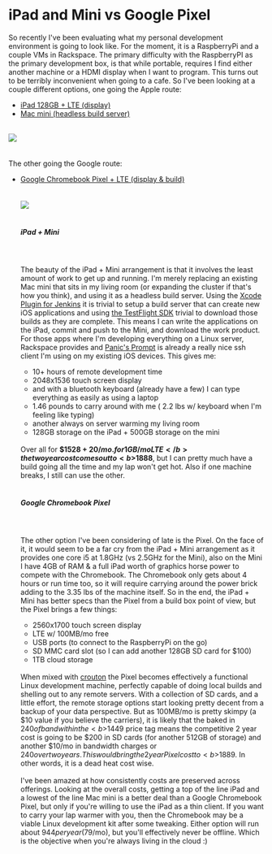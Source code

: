iPad and Mini vs Google Pixel
=============================

So recently I&#39;ve been evaluating what my personal development environment is going to look like.  For the moment, it is a RaspberryPi and a couple VMs in Rackspace.  The primary difficulty with the RaspberryPI as the primary development box, is that while portable, requires I find either another machine or a HDMI display when I want to program.  This turns out to be terribly inconvenient when going to a cafe.  So I&#39;ve been looking at a couple different options, one going the Apple route:<ul><li><a href="http://store.apple.com/us/buy/home/shop_ipad/family/ipad">iPad 128GB + LTE (display)</a></li><li><a href="http://store.apple.com/us/configure/MD387LL/A?">Mac mini (headless build server)</a></li></ul><br><img src="http://198.61.227.199:5984/blog/_design/blog/ipad_mini.png"><br><br><br>The other going the Google route:<ul><li><a href="https://play.google.com/store/devices/details/Google_Chromebook_Pixel_LTE?id=chromebook_pixel_lte">Google Chromebook Pixel + LTE (display & build)</a></li><br> <br><img src="http://198.61.227.199:5984/blog/_design/blog/pixel.png"><br><br><h5>iPad + Mini</h5><br><br>The beauty of the iPad + Mini arrangement is that it involves the least amount of work to get up and running.  I&#39;m merely replacing an existing Mac mini that sits in my living room (or expanding the cluster if that&#39;s how you think), and using it as a headless build server.  Using the <a href="https://wiki.jenkins-ci.org/display/JENKINS/Xcode+Plugin">Xcode Plugin for Jenkins</a> it is trivial to setup a build server that can create new iOS applications and using <a href="https://www.testflightapp.com/sdk/download/">the TestFlight SDK</a> trivial to download those builds as they are complete.  This means I can write the applications on the iPad, commit and push to the Mini, and download the work product.  For those apps where I&#39;m developing everything on a Linux server, Rackspace provides and <a href="http://panic.com/prompt/">Panic&#39;s Prompt</a> is already a really nice ssh client I&#39;m using on my existing iOS devices.  This gives me:<ul><li>10+ hours of remote development time</li><li>2048x1536 touch screen display</li><li>and with a bluetooth keyboard (already have a few) I can type everything as easily as using a laptop</li><li>1.46 pounds to carry around with me ( 2.2 lbs w/ keyboard when I&#39;m feeling like typing)</li><li>another always on server warming my living room</li><li>128GB storage on the iPad + 500GB storage on the mini </li></ul><br>Over all for <b>$1528 + $20/mo. for 1GB/mo LTE</b> the two year cost comes out to <b>$1888</b>, but I can pretty much have a build going all the time and my lap won&#39;t get hot.  Also if one machine breaks, I still can use the other.<br><br><h5>Google Chromebook Pixel</h5><br><br>The other option I&#39;ve been considering of late is the Pixel. On the face of it, it would seem to be a far cry from the iPad + Mini arrangement as it provides one core i5 at 1.8GHz (vs 2.5GHz for the Mini), also on the Mini I have 4GB of RAM & a full iPad worth of graphics horse power to compete with the Chromebook.  The Chromebook only gets about 4 hours or run time too, so it will require carrying around the power brick adding to the 3.35 lbs of the machine itself.  So in the end, the iPad + Mini has better specs than the Pixel from a build box point of view, but the Pixel brings a few things:<ul><li>2560x1700 touch screen display</li><li>LTE w/ 100MB/mo free</li><li>USB ports (to connect to the RaspberryPi on the go)</li><li>SD MMC card slot (so I can add another 128GB SD card for $100)</li><li>1TB cloud storage</li></ul><br>When mixed with <a href="https://github.com/dnschneid/crouton">crouton</a> the Pixel becomes effectively a functional Linux development machine, perfectly capable of doing local builds and shelling out to any remote servers.    With a collection of SD cards, and a little effort, the remote storage options start looking pretty decent from a backup of your data perspective.  But as 100MB/mo is pretty skimpy (a $10 value if you believe the carriers), it is likely that the baked in $240 of bandwith in the <b>$1449</b> price tag means the competitive 2 year cost is going to be $200 in SD cards (for another 512GB of storage) and another $10/mo in bandwidth charges or $240 over two years.  This would bring the 2 year Pixel cost to <b>$1889</b>.  In other words, it is a dead heat cost wise.  <br><br>I&#39;ve been amazed at how consistently costs are preserved across offerings.  Looking at the overall costs, getting a top of the line iPad and a lowest of the line Mac mini is a better deal than a Google Chromebook Pixel, but only if you&#39;re willing to use the iPad as a thin client.  If you want to carry your lap warmer with you, then the Chromebook may be a viable Linux development kit after some tweaking.  Either option will run about $944 per year ($79/mo), but you&#39;ll effectively never be offline.  Which is the objective when you&#39;re always living in the cloud :)